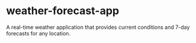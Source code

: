# weather-forecast-app
A real-time weather application that provides current conditions and 7-day forecasts for any location. 
